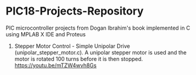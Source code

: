 # PIC18-Projects-Repository
PIC microcontroller projects from Dogan Ibrahim's book implemented in C using MPLAB X IDE and Proteus

1. Stepper Motor Control - Simple Unipolar Drive (unipolar_stepper_motor.c). A unipolar stepper motor is used and the motor is rotated 100 turns before it is then stopped. https://youtu.be/mTZW4wvh8Gs
